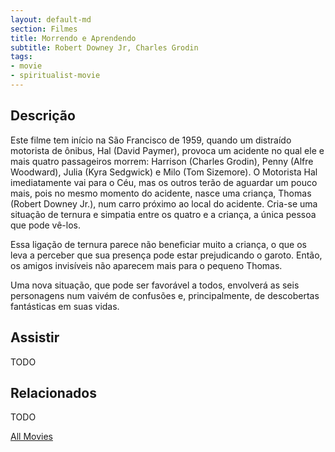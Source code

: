 ```yaml
---
layout: default-md
section: Filmes
title: Morrendo e Aprendendo
subtitle: Robert Downey Jr, Charles Grodin
tags: 
- movie
- spiritualist-movie
---
```


## Descrição
Este filme tem início na São Francisco de 1959, quando um distraído motorista de ônibus, Hal (David Paymer), provoca um acidente no qual ele e mais quatro passageiros morrem: Harrison (Charles Grodin), Penny (Alfre Woodward), Julia (Kyra Sedgwick) e Milo (Tom Sizemore).  O Motorista Hal imediatamente vai para o Céu, mas os outros terão de aguardar um pouco mais, pois no mesmo momento  do acidente, nasce uma criança, Thomas (Robert Downey Jr.), num carro próximo ao  local do acidente. Cria-se uma situação de ternura e simpatia entre os quatro e a criança, a única pessoa que pode vê-los.

Essa ligação de ternura parece não beneficiar muito a criança, o que os leva a perceber que sua presença pode estar prejudicando o garoto. Então, os amigos invisíveis não aparecem mais para o pequeno Thomas. 

Uma nova situação, que pode ser favorável a todos, envolverá  as seis personagens  num vaivém de confusões  e, principalmente, de descobertas fantásticas em suas vidas.

## Assistir
TODO

## Relacionados
TODO


<a href="/movies" class="button">All Movies</a>